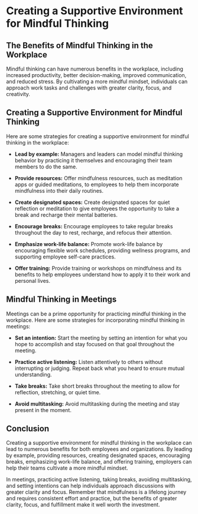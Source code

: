 Creating a Supportive Environment for Mindful Thinking
====================================================================================================

The Benefits of Mindful Thinking in the Workplace
-------------------------------------------------

Mindful thinking can have numerous benefits in the workplace, including increased productivity, better decision-making, improved communication, and reduced stress. By cultivating a more mindful mindset, individuals can approach work tasks and challenges with greater clarity, focus, and creativity.

Creating a Supportive Environment for Mindful Thinking
------------------------------------------------------

Here are some strategies for creating a supportive environment for mindful thinking in the workplace:

* **Lead by example:** Managers and leaders can model mindful thinking behavior by practicing it themselves and encouraging their team members to do the same.

* **Provide resources:** Offer mindfulness resources, such as meditation apps or guided meditations, to employees to help them incorporate mindfulness into their daily routines.

* **Create designated spaces:** Create designated spaces for quiet reflection or meditation to give employees the opportunity to take a break and recharge their mental batteries.

* **Encourage breaks:** Encourage employees to take regular breaks throughout the day to rest, recharge, and refocus their attention.

* **Emphasize work-life balance:** Promote work-life balance by encouraging flexible work schedules, providing wellness programs, and supporting employee self-care practices.

* **Offer training:** Provide training or workshops on mindfulness and its benefits to help employees understand how to apply it to their work and personal lives.

Mindful Thinking in Meetings
----------------------------

Meetings can be a prime opportunity for practicing mindful thinking in the workplace. Here are some strategies for incorporating mindful thinking in meetings:

* **Set an intention:** Start the meeting by setting an intention for what you hope to accomplish and stay focused on that goal throughout the meeting.

* **Practice active listening:** Listen attentively to others without interrupting or judging. Repeat back what you heard to ensure mutual understanding.

* **Take breaks:** Take short breaks throughout the meeting to allow for reflection, stretching, or quiet time.

* **Avoid multitasking:** Avoid multitasking during the meeting and stay present in the moment.

Conclusion
----------

Creating a supportive environment for mindful thinking in the workplace can lead to numerous benefits for both employees and organizations. By leading by example, providing resources, creating designated spaces, encouraging breaks, emphasizing work-life balance, and offering training, employers can help their teams cultivate a more mindful mindset.

In meetings, practicing active listening, taking breaks, avoiding multitasking, and setting intentions can help individuals approach discussions with greater clarity and focus. Remember that mindfulness is a lifelong journey and requires consistent effort and practice, but the benefits of greater clarity, focus, and fulfillment make it well worth the investment.
